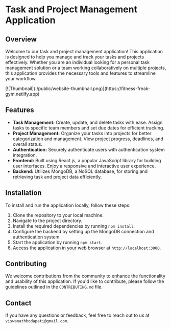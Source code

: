 <!DOCTYPE html>
<html>

<body>
  <h1>Task and Project Management Application</h1>
  <h2>Overview</h2>
  <p>Welcome to our task and project management application! This application is designed to help you manage and track your tasks and projects effectively. Whether you are an individual looking for a personal task management solution or a team working collaboratively on multiple projects, this application provides the necessary tools and features to streamline your workflow.</p>
  [![Thumbnail](./public/website-thumbnail.png)](https://fitness-freak-gym.netlify.app)
  <h2>Features</h2>
  <ul>
    <li><strong>Task Management:</strong> Create, update, and delete tasks with ease. Assign tasks to specific team members and set due dates for efficient tracking.</li>
    <li><strong>Project Management:</strong> Organize your tasks into projects for better categorization and management. View project progress, deadlines, and overall status.</li>
    <li><strong>Authentication:</strong> Securely authenticate users with authentication system integration.</li>
    <li><strong>Frontend:</strong> Built using React.js, a popular JavaScript library for building user interfaces. Enjoy a responsive and interactive user experience.</li>
    <li><strong>Backend:</strong> Utilizes MongoDB, a NoSQL database, for storing and retrieving task and project data efficiently.</li>
  </ul>
  <h2>Installation</h2>
  <p>To install and run the application locally, follow these steps:</p>
  <ol>
    <li>Clone the repository to your local machine.</li>
    <li>Navigate to the project directory.</li>
    <li>Install the required dependencies by running <code>npm install</code>.</li>
    <li>Configure the backend by setting up the MongoDB connection and authentication system.</li>
    <li>Start the application by running <code>npm start</code>.</li>
    <li>Access the application in your web browser at <code>http://localhost:3000</code>.</li>
  </ol>
  <h2>Contributing</h2>
  <p>We welcome contributions from the community to enhance the functionality and usability of this application. If you'd like to contribute, please follow the guidelines outlined in the <code>CONTRIBUTING.md</code> file.</p>
  
  <h2>Contact</h2>
  <p>If you have any questions or feedback, feel free to reach out to us at <code>viswanathbodapati@gmail.com</code>.</p>
</body>
</html>




